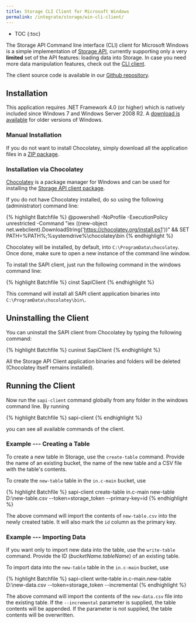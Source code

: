 ```yaml
---
title: Storage CLI Client for Microsoft Windows
permalink: /integrate/storage/win-cli-client/
---
```


* TOC
{:toc}

The Storage API Command line interface (CLI) client for Microsoft Windows is a simple implementation
of [Storage API](http://docs.keboola.apiary.io/), currently supporting only a
very **limited** set of the API features: loading data into Storage.
In case you need more data manipulation features, check out the [CLI client](/integrate/storage/docker-cli-client/).

The client source code is available in our [Github repository](https://github.com/keboola/storage-api-dotnet-client).

## Installation
This application requires .NET Framework 4.0 (or higher) which is natively included since Windows 7
and Windows Server 2008 R2. A [download is available](https://www.microsoft.com/en-us/download/details.aspx?id=17718)
for older versions of Windows.

### Manual Installation
If you do not want to install Chocolatey, simply download all the application files in a
[ZIP package](https://keboola-sapi-dotnet-client.s3.amazonaws.com/builds/sapi-client.zip).

### Installation via Chocolatey
[Chocolatey](https://chocolatey.org/) is a package manager for Windows and can be used for installing the
[Storage API client package](https://chocolatey.org/packages/SapiClient).

If you do not have Chocolatey installed, do so using the following (administrator) command line:

{% highlight Batchfile %}
@powershell -NoProfile -ExecutionPolicy unrestricted -Command "iex ((new-object net.webclient).DownloadString('https://chocolatey.org/install.ps1'))" && SET PATH=%PATH%;%systemdrive%\chocolatey\bin
{% endhighlight %}

Chocolatey will be installed, by default, into `C:\ProgramData\chocolatey`.
Once done, make sure to open a new instance of the command line window.

To install the SAPI client, just run the following command in the windows command line:

{% highlight Batchfile %}
cinst SapiClient
{% endhighlight %}

This command will install all SAPI client application binaries into `C:\ProgramData\chocolatey\bin\`.

## Uninstalling the Client
You can uninstall the SAPI client from Chocolatey by typing the following command:

{% highlight Batchfile %}
cuninst SapiClient
{% endhighlight %}

All the Storage API Client application binaries and folders will be deleted (Chocolatey itself remains installed).

## Running the Client
Now run the `sapi-client` command globally from any folder in the windows command line. By running

{% highlight Batchfile %}
sapi-client
{% endhighlight %}

you can see all available commands of the client.

### Example --- Creating a Table
To create a new table in Storage, use the `create-table` command. Provide the name of an
existing bucket, the name of the new table and a CSV file with the table's contents.

To create the `new-table` table  in the `in.c-main` bucket, use

{% highlight Batchfile %}
sapi-client create-table in.c-main new-table D:\new-table.csv --token=storage_token --primary-key=id
{% endhighlight %}

The above command will import the contents of `new-table.csv` into the newly created table. It will
also mark the `id` column as the primary key.

### Example --- Importing Data
If you want only to import new data into the table, use the `write-table` command. Provide
the ID (*bucketName.tableName*) of an existing table.

To import data into the `new-table` table in the `in.c-main` bucket, use

{% highlight Batchfile %}
sapi-client write-table in.c-main.new-table D:\new-data.csv --token=storage_token --incremental
{% endhighlight %}

The above command will import the contents of the `new-data.csv` file into the existing table. If the
`--incremental` parameter is supplied, the table contents will be appended. If the parameter is not
supplied, the table contents will be overwritten.
